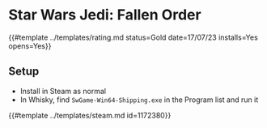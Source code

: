 # Star Wars Jedi: Fallen Order

{{#template ../templates/rating.md status=Gold date=17/07/23 installs=Yes opens=Yes}}

## Setup

- Install in Steam as normal
- In Whisky, find `SwGame-Win64-Shipping.exe` in the Program list and run it

{{#template ../templates/steam.md id=1172380}}

